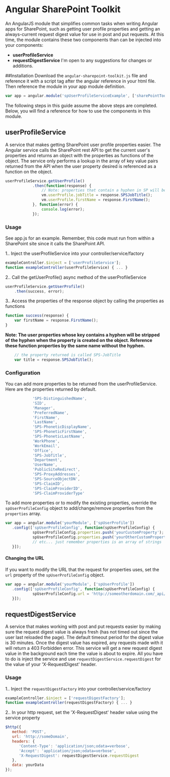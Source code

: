 # Angular SharePoint Toolkit
An AngularJS module that simplifies common tasks when writing Angular apps for SharePoint, such as getting user profile properties and getting an always-current request digest value for use in post and put requests. At this time, the module contains these two components than can be injected into your components:
- **userProfileService**
- **requestDigestService**
I'm open to any suggestions for changes or additions.

##Installation
Download the `angular-sharepoint-toolkit.js` file and reference it with a script tag after the angular reference in your html file. Then reference the module in your app module definition.
```javascript
var app = angular.module('spUserProfileServiceExample', ['sharePointToolkit']);
```
The following steps in this guide assume the above steps are completed. Below, you will find a reference for how to use the components in this module.

## userProfileService
A service that makes getting SharePoint user profile properties easier. The Angular service calls the SharePoint rest API to get the current user's properties and returns an object with the properties as functions of the object. The service only performs a lookup in the array of key value pairs returned from the API when the user property desired is referenced as a function on the object.
```javascript
userProfileService.getUserProfile()
            .then(function(response) {
                // Note: properties that contain a hyphen in SP will be the same name without the hyphen
                vm.userProfile.jobTitle = response.SPSJobTitle();
                vm.userProfile.firstName = response.FirstName();
            }, function(error) {
                console.log(error);
            });
```
### Usage
See app.js for an example. Remember, this code must run from within a SharePoint site since it calls the SharePoint API.

1.. Inject the userProfileService into your controller/service/factory
```javascript
exampleController.$inject = ['userProfileService'];
function exampleController(userProfileService) { ... }
```
2.. Call the getUserProfile() async method of the userProfileService
```javascript
userProfileService.getUserProfile()
    .then(success, error);
```
3.. Access the properties of the response object by calling the properties as functions
```javascript
function success(response) {
    var firstName = response.FirstName();
}
```
**Note: The user properties whose key contains a hyphen will be stripped of the hyphen when the property is created on the object. Reference these function properties by the same name without the hyphen.**
```javascript
    // the property returned is called SPS-JobTitle
    var title = response.SPSJobTitle();
```

### Configuration
You can add more properties to be returned from the userProfileService. Here are the properties returned by default.
```javascript
            'SPS-DistinguishedName',
            'SID',
            'Manager',
            'PreferredName',
            'FirstName',
            'LastName',
            'SPS-PhoneticDisplayName',
            'SPS-PhoneticFirstName',
            'SPS-PhoneticLastName',
            'WorkPhone',
            'WorkEmail',
            'Office',
            'SPS-JobTitle',
            'Department',
            'UserName',
            'PublicSiteRedirect',
            'SPS-ProxyAddresses',
            'SPS-SourceObjectDN',
            'SPS-ClaimID',
            'SPS-ClaimProviderID',
            'SPS-ClaimProviderType'
```
To add more properties or to modify the existing properties, override the `spUserProfileConfig` object to add/change/remove properties from the `properties` array.
```javascript
var app = angular.module('yourModule', ['spUserProfile'])
   .config(['spUserProfileConfig', function(spUserProfileConfig) {
            spUserProfileConfig.properties.push('yourCustomProperty');
            spUserProfileConfig.properties.push('yourOtherCustomProperty');
            // etc... just remember properties is an array of strings
   }]);
```
#### Changing the URL
If you want to modify the URL that the request for properties uses, set the `url` property of the `spUserProfileConfig` object.
```javascript
var app = angular.module('yourModule', ['spUserProfile'])
   .config(['spUserProfileConfig', function(spUserProfileConfig) {
            spUserProfileConfig.url = 'http://someotherdomain.com/_api/SP.UserProfiles.PeopleManager/GetMyProperties';
   }]);
```
## requestDigestService
A service that makes working with post and put requests easier by making sure the request digest value is always fresh (has not timed out since the user last reloaded the page). The default timeout period for the digest value is 30 minutes. Once the digest value has expired, any requests made with it will return a 403 Forbidden error. This service will get a new request digest value in the background each time the value is about to expire. All you have to do is inject the service and use `requestDigestService.requestDigest` for the value of your 'X-RequestDigest' header.

### Usage
1.. Inject the `requestDigestFactory` into your controller/service/factory
```javascript
exampleController.$inject = ['requestDigestFactory'];
function exampleController(requestDigestFactory) { ... }
```
2.. In your http request, set the 'X-RequestDigest' header value using the service property
```javascript
$http({
   method: 'POST',
   url: 'http://someDomain',
   headers: {
      'Content-Type': 'application/json;odata=verbose',
      'Accept': 'application/json;odata=verbose',
      'X-RequestDigest': requestDigestService.requestDigest
   },
   data: yourData
});
```

